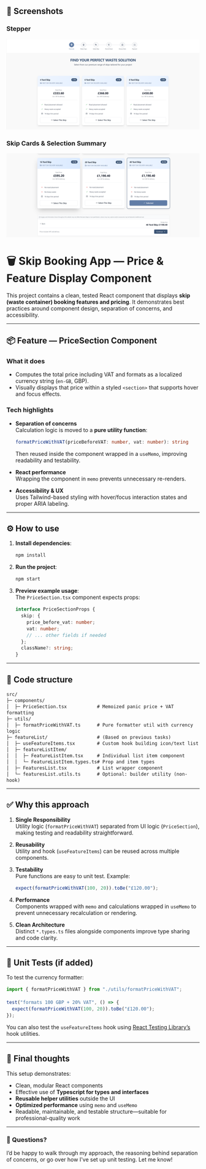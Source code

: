 ## 📸 Screenshots

### Stepper
![Stepper Screenshot](./public/assets/screenshots/screenshot-1.png)

### Skip Cards & Selection Summary
![Skip Cards & Selection Summary Screenshot](./public/assets/screenshots/screenshot-2.png)

# 🗑️ Skip Booking App — Price & Feature Display Component

This project contains a clean, tested React component that displays **skip (waste container) booking features and pricing**. It demonstrates best practices around component design, separation of concerns, and accessibility.

---

## 📦 Feature — PriceSection Component

### What it does

- Computes the total price including VAT and formats as a localized currency string (`en-GB`, GBP).
- Visually displays that price within a styled `<section>` that supports hover and focus effects.

### Tech highlights

- **Separation of concerns**  
  Calculation logic is moved to a **pure utility function**:
  ```ts
  formatPriceWithVAT(priceBeforeVAT: number, vat: number): string
  ```
  Then reused inside the component wrapped in a `useMemo`, improving readability and testability.

- **React performance**  
  Wrapping the component in `memo` prevents unnecessary re-renders.

- **Accessibility & UX**  
  Uses Tailwind-based styling with hover/focus interaction states and proper ARIA labeling.

---

## ⚙️ How to use

1. **Install dependencies**:
   ```bash
   npm install
   ```

2. **Run the project**:
   ```bash
   npm start
   ```

3. **Preview example usage**:  
   The `PriceSection.tsx` component expects props:
   ```ts
   interface PriceSectionProps {
     skip: {
       price_before_vat: number;
       vat: number;
       // ... other fields if needed
     };
     className?: string;
   }
   ```

---

## 🔨 Code structure

```
src/
├─ components/
│  ├─ PriceSection.tsx           # Memoized panic price + VAT formatting
├─ utils/
│  ├─ formatPriceWithVAT.ts      # Pure formatter util with currency logic
├─ featureList/                  # (Based on previous tasks)
│  ├─ useFeatureItems.tsx        # Custom hook building icon/text list
│  ├─ featureListItem/
│  │  ├─ FeatureListItem.tsx     # Individual list item component
│  │  └─ FeatureListItem.types.ts# Prop and item types
│  ├─ FeaturesList.tsx           # List wrapper component
│  └─ featuresList.utils.ts      # Optional: builder utility (non-hook)
```

---

## ✅ Why this approach

1. **Single Responsibility**  
   Utility logic (`formatPriceWithVAT`) separated from UI logic (`PriceSection`), making testing and readability straightforward.

2. **Reusability**  
   Utility and hook (`useFeatureItems`) can be reused across multiple components.

3. **Testability**  
   Pure functions are easy to unit test. Example:
   ```ts
   expect(formatPriceWithVAT(100, 20)).toBe("£120.00");
   ```

4. **Performance**  
   Components wrapped with `memo` and calculations wrapped in `useMemo` to prevent unnecessary recalculation or rendering.

5. **Clean Architecture**  
   Distinct `*.types.ts` files alongside components improve type sharing and code clarity.

---

## 🧪 Unit Tests (if added)

To test the currency formatter:
```ts
import { formatPriceWithVAT } from "./utils/formatPriceWithVAT";

test("formats 100 GBP + 20% VAT", () => {
  expect(formatPriceWithVAT(100, 20)).toBe("£120.00");
});
```

You can also test the `useFeatureItems` hook using [React Testing Library’s](https://testing-library.com/docs/react-hooks-testing-library/intro) hook utilities.

---

## 🚀 Final thoughts

This setup demonstrates:

- Clean, modular React components
- Effective use of **Typescript for types and interfaces**
- **Reusable helper utilities** outside the UI
- **Optimized performance** using `memo` and `useMemo`
- Readable, maintainable, and testable structure—suitable for professional-quality work

---

### 📧 Questions?

I’d be happy to walk through my approach, the reasoning behind separation of concerns, or go over how I've set up unit testing. Let me know!
